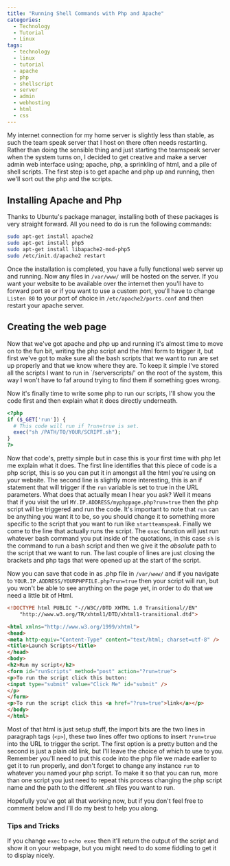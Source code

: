 ```yaml
---
title: "Running Shell Commands with Php and Apache"
categories:
  - Technology
  - Tutorial
  - Linux
tags:
  - technology
  - linux
  - tutorial
  - apache
  - php
  - shellscript
  - server
  - admin
  - webhosting
  - html
  - css
---
```


My internet connection for my home server is slightly less than stable, as such the team speak server that I host on there often needs restarting. Rather than doing the sensible thing and just starting the teamspeak server when the system turns on, I decided to get creative and make a server admin web interface using; apache, php, a sprinkling of html, and a pile of shell scripts. The first step is to get apache and php up and running, then we'll sort out the php and the scripts.

## Installing Apache and Php
Thanks to Ubuntu's package manager, installing both of these packages is very straight forward. All you need to do is run the following commands:

```bash
sudo apt-get install apache2
sudo apt-get install php5
sudo apt-get install libapache2-mod-php5
sudo /etc/init.d/apache2 restart
```
Once the installation is completed, you have a fully functional web server up and running. Now any files in `/var/www/` will be hosted on the server. If you want your website to be available over the internet then you'll have to forward port `80` or if you want to use a custom port, you'll have to change `Listen 80` to your port of choice in `/etc/apache2/ports.conf` and then restart your apache server.

## Creating the web page
Now that we've got apache and php up and running it's almost time to move on to the fun bit, writing the php script and the html form to trigger it, but first we've got to make sure all the bash scripts that we want to run are set up properly and that we know where they are. To keep it simple I've stored all the scripts I want to run in `/serverscripts/' on the root of the system, this way I won't have to faf around trying to find them if something goes wrong.

Now it's finally time to write some php to run our scripts, I'll show you the code first and then explain what it does directly underneath.

```php
<?php
if ($_GET['run']) {
  # This code will run if ?run=true is set.
  exec("sh /PATH/TO/YOUR/SCRIPT.sh");
}
?>
```

Now that code's, pretty simple but in case this is your first time with php let me explain what it does. The first line identifies that this piece of code is a php script, this is so you can put it in amongst all the html you're using on your website. The second line is slightly more interesting, this is an if statement that will trigger if the `run` variable is set to true in the URL parameters. What does that actually mean I hear you ask? Well it means that if you visit the url `MY.IP.ADDRESS/myphppage.php?run=true` then the php script will be triggered and run the code. It's important to note that `run` can be anything you want it to be, so you should change it to something more specific to the script that you want to run like `startteamspeak`. Finally we come to the line that actually runs the script. The `exec` function will just run whatever bash command you put inside of the quotations, in this case `sh` is the command to run a bash script and then we give it the _absolute_ path to the script that we want to run. The last couple of lines are just closing the brackets and php tags that were opened up at the start of the script.

Now you can save that code in as .php file in `/var/www/` and if you navigate to `YOUR.IP.ADDRESS/YOURPHPFILE.php?run=true` then your script will run, but you won't be able to see anything on the page yet, in order to do that we need a little bit of Html.

```html
<!DOCTYPE html PUBLIC "-//W3C//DTD XHTML 1.0 Transitional//EN" 
    "http://www.w3.org/TR/xhtml1/DTD/xhtml1-transitional.dtd">

<html xmlns="http://www.w3.org/1999/xhtml">
<head>
<meta http-equiv="Content-Type" content="text/html; charset=utf-8" />
<title>Launch Scripts</title>
</head>
<body>
<h2>Run my script</h2>
<form id="runScripts" method="post" action="?run=true">
<p>To run the script click this button:
<input type="submit" value="Click Me" id="submit" />
</p>
</form>
<p>To run the script click this <a href="?run=true">link</a></p>
</body>
</html>
```

Most of that html is just setup stuff, the import bits are the two lines in paragraph tags (`<p>`), these two lines offer two options to insert `?run=true` into the URL to trigger the script. The first option is a pretty button and the second is just a plain old link, but I'll leave the choice of which to use to you. Remember you'll need to put this code into the php file we made earlier to get it to run properly, and don't forget to change any instance `run` to whatever you named your php script. To make it so that you can run, more than one script you just need to repeat this process changing the php script name and the path to the different .sh files you want to run.

Hopefully you've got all that working now, but if you don't feel free to comment below and I'll do my best to help you along.

### Tips and Tricks
If you change `exec` to `echo exec` then it'll return the output of the script and show it on your webpage, but you might need to do some fiddling to get it to display nicely.
